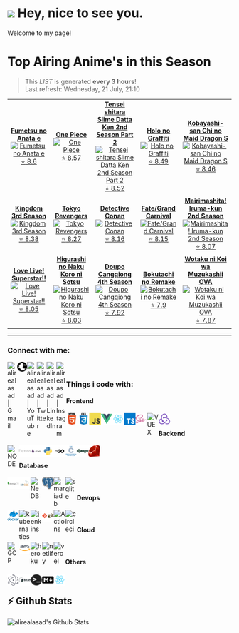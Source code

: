 <h1><img src="https://emojis.slackmojis.com/emojis/images/1531849430/4246/blob-sunglasses.gif?1531849430" width="30"/> Hey, nice to see you.</h1>


<p>Welcome to my page!</p>

# Top Airing Anime's in this Season
> This <i>LIST</i> is generated <b>every 3 hours</b>!</br>Last refresh: Wednesday, 21 July, 21:10<br /></p>

|   |   |   |   |  |
| :---:         |     :---:      |          :---: | :---:         |     :---:      |
|[**Fumetsu no Anata e** ![Fumetsu no Anata e](https:&#x2F;&#x2F;cdn.myanimelist.net&#x2F;images&#x2F;anime&#x2F;1134&#x2F;111757.jpg?s&#x3D;37c3e3cd30e8413095498f6cabcdf4b1)  :star:  8.6 ](https:&#x2F;&#x2F;myanimelist.net&#x2F;anime&#x2F;41025&#x2F;Fumetsu_no_Anata_e) |[**One Piece** ![One Piece](https:&#x2F;&#x2F;cdn.myanimelist.net&#x2F;images&#x2F;anime&#x2F;6&#x2F;73245.jpg?s&#x3D;f792b8c9e28534ae455d06b15e686a14)  :star:  8.57 ](https:&#x2F;&#x2F;myanimelist.net&#x2F;anime&#x2F;21&#x2F;One_Piece) |[**Tensei shitara Slime Datta Ken 2nd Season Part 2** ![Tensei shitara Slime Datta Ken 2nd Season Part 2](https:&#x2F;&#x2F;cdn.myanimelist.net&#x2F;images&#x2F;anime&#x2F;1548&#x2F;116226.jpg?s&#x3D;5d5ba9841212fc0f918a5bffce07110a)  :star:  8.52 ](https:&#x2F;&#x2F;myanimelist.net&#x2F;anime&#x2F;41487&#x2F;Tensei_shitara_Slime_Datta_Ken_2nd_Season_Part_2) |[**Holo no Graffiti** ![Holo no Graffiti](https:&#x2F;&#x2F;cdn.myanimelist.net&#x2F;images&#x2F;anime&#x2F;1259&#x2F;110227.jpg?s&#x3D;08c77f58ab974a8fc36af5e2eac9040a)  :star:  8.49 ](https:&#x2F;&#x2F;myanimelist.net&#x2F;anime&#x2F;44042&#x2F;Holo_no_Graffiti) |[**Kobayashi-san Chi no Maid Dragon S** ![Kobayashi-san Chi no Maid Dragon S](https:&#x2F;&#x2F;cdn.myanimelist.net&#x2F;images&#x2F;anime&#x2F;1252&#x2F;115539.jpg?s&#x3D;5549a01aefb94d1d6a0b76b77092b550)  :star:  8.46 ](https:&#x2F;&#x2F;myanimelist.net&#x2F;anime&#x2F;39247&#x2F;Kobayashi-san_Chi_no_Maid_Dragon_S) |
|[**Kingdom 3rd Season** ![Kingdom 3rd Season](https:&#x2F;&#x2F;cdn.myanimelist.net&#x2F;images&#x2F;anime&#x2F;1443&#x2F;111830.jpg?s&#x3D;a67f547ff56d05b36123d793df962b45)  :star:  8.38 ](https:&#x2F;&#x2F;myanimelist.net&#x2F;anime&#x2F;40682&#x2F;Kingdom_3rd_Season) |[**Tokyo Revengers** ![Tokyo Revengers](https:&#x2F;&#x2F;cdn.myanimelist.net&#x2F;images&#x2F;anime&#x2F;1884&#x2F;114790.jpg?s&#x3D;89b1d457753c92b7c7109e169eed11d6)  :star:  8.27 ](https:&#x2F;&#x2F;myanimelist.net&#x2F;anime&#x2F;42249&#x2F;Tokyo_Revengers) |[**Detective Conan** ![Detective Conan](https:&#x2F;&#x2F;cdn.myanimelist.net&#x2F;images&#x2F;anime&#x2F;7&#x2F;75199.jpg?s&#x3D;529dd40c117676c23a713a83ffc0a87f)  :star:  8.16 ](https:&#x2F;&#x2F;myanimelist.net&#x2F;anime&#x2F;235&#x2F;Detective_Conan) |[**Fate&#x2F;Grand Carnival** ![Fate&#x2F;Grand Carnival](https:&#x2F;&#x2F;cdn.myanimelist.net&#x2F;images&#x2F;anime&#x2F;1063&#x2F;113784.jpg?s&#x3D;fab79880ff253f6eed509f1b54e3a821)  :star:  8.15 ](https:&#x2F;&#x2F;myanimelist.net&#x2F;anime&#x2F;44248&#x2F;Fate_Grand_Carnival) |[**Mairimashita! Iruma-kun 2nd Season** ![Mairimashita! Iruma-kun 2nd Season](https:&#x2F;&#x2F;cdn.myanimelist.net&#x2F;images&#x2F;anime&#x2F;1527&#x2F;113656.jpg?s&#x3D;d48b6493a410e438c17fd8f6f838839b)  :star:  8.07 ](https:&#x2F;&#x2F;myanimelist.net&#x2F;anime&#x2F;41402&#x2F;Mairimashita_Iruma-kun_2nd_Season) |
|[**Love Live! Superstar!!** ![Love Live! Superstar!!](https:&#x2F;&#x2F;cdn.myanimelist.net&#x2F;images&#x2F;anime&#x2F;1758&#x2F;115692.jpg?s&#x3D;9e770e16c19a94575481170f3bc8cc2c)  :star:  8.05 ](https:&#x2F;&#x2F;myanimelist.net&#x2F;anime&#x2F;41169&#x2F;Love_Live_Superstar) |[**Higurashi no Naku Koro ni Sotsu** ![Higurashi no Naku Koro ni Sotsu](https:&#x2F;&#x2F;cdn.myanimelist.net&#x2F;images&#x2F;anime&#x2F;1083&#x2F;115046.jpg?s&#x3D;e07be09f9139ba82b8758a504e160b5a)  :star:  8.03 ](https:&#x2F;&#x2F;myanimelist.net&#x2F;anime&#x2F;48488&#x2F;Higurashi_no_Naku_Koro_ni_Sotsu) |[**Doupo Cangqiong 4th Season** ![Doupo Cangqiong 4th Season](https:&#x2F;&#x2F;cdn.myanimelist.net&#x2F;images&#x2F;anime&#x2F;1887&#x2F;112452.jpg?s&#x3D;51800dd3ea52c82fffabfa4ab02f8e0c)  :star:  7.92 ](https:&#x2F;&#x2F;myanimelist.net&#x2F;anime&#x2F;44412&#x2F;Doupo_Cangqiong_4th_Season) |[**Bokutachi no Remake** ![Bokutachi no Remake](https:&#x2F;&#x2F;cdn.myanimelist.net&#x2F;images&#x2F;anime&#x2F;1737&#x2F;112772.jpg?s&#x3D;198285b1390b797d1a36aeabfd5f4359)  :star:  7.9 ](https:&#x2F;&#x2F;myanimelist.net&#x2F;anime&#x2F;40904&#x2F;Bokutachi_no_Remake) |[**Wotaku ni Koi wa Muzukashii OVA** ![Wotaku ni Koi wa Muzukashii OVA](https:&#x2F;&#x2F;cdn.myanimelist.net&#x2F;images&#x2F;anime&#x2F;1506&#x2F;97024.jpg?s&#x3D;e9c1b5bf6bd82e20d11f7b243f4b8900)  :star:  7.87 ](https:&#x2F;&#x2F;myanimelist.net&#x2F;anime&#x2F;38349&#x2F;Wotaku_ni_Koi_wa_Muzukashii_OVA) |



---
### Connect with me:

[<img align="left" alt="alirealasad | Gmail" width="22px" src="https://cdn.jsdelivr.net/npm/simple-icons@v3/icons/gmail.svg" />][email]
[<img align="left" alt="asadali.netlify.app" width="22px" src="https://raw.githubusercontent.com/iconic/open-iconic/master/svg/globe.svg" />][website]
[<img align="left" alt="alirealasad | YouTube" width="22px" src="https://cdn.jsdelivr.net/npm/simple-icons@v3/icons/youtube.svg" />][youtube]
[<img align="left" alt="alirealasad | Twitter" width="22px" src="https://cdn.jsdelivr.net/npm/simple-icons@v3/icons/twitter.svg" />][twitter]
[<img align="left" alt="alirealasad | LinkedIn" width="22px" src="https://cdn.jsdelivr.net/npm/simple-icons@v3/icons/linkedin.svg" />][linkedin]
[<img align="left" alt="alirealasad | Instagram" width="22px" src="https://cdn.jsdelivr.net/npm/simple-icons@v3/icons/instagram.svg" />][instagram]

<br />

### Things i code with:
#### Frontend

[<img align="left" alt="HTML5" width="26px" src="https://raw.githubusercontent.com/github/explore/80688e429a7d4ef2fca1e82350fe8e3517d3494d/topics/html/html.png" />][htmlplaylist]
[<img align="left" alt="CSS3" width="26px" src="https://raw.githubusercontent.com/github/explore/80688e429a7d4ef2fca1e82350fe8e3517d3494d/topics/css/css.png" />][cssplaylist]
[<img align="left" alt="Javascript" width="26px" src="https://raw.githubusercontent.com/github/explore/80688e429a7d4ef2fca1e82350fe8e3517d3494d/topics/javascript/javascript.png" />][jsplaylist]
[<img align="left" alt="VUE" width="26px" src="https://raw.githubusercontent.com/github/explore/80688e429a7d4ef2fca1e82350fe8e3517d3494d/topics/vue/vue.png" />](https://vuejs.org/)
[<img align="left" alt="REACT" width="26px" src="https://raw.githubusercontent.com/github/explore/80688e429a7d4ef2fca1e82350fe8e3517d3494d/topics/react/react.png" />](https://reactjs.org/)
[<img align="left" alt="typescript" width="26px" src="https://raw.githubusercontent.com/github/explore/80688e429a7d4ef2fca1e82350fe8e3517d3494d/topics/typescript/typescript.png" />](https://www.typescriptlang.org/)
[<img align="left" alt="SCSS" width="26px" src="https://raw.githubusercontent.com/github/explore/80688e429a7d4ef2fca1e82350fe8e3517d3494d/topics/sass/sass.png" />](https://sass-lang.com/)
[<img align="left" alt="VUEX" width="26px" src="https://user-images.githubusercontent.com/7110136/29002857-9e802f08-7ab4-11e7-9c31-604b5d0d0c19.png" />](https://vuex.vuejs.org/)
[<img align="left" alt="REDUX" width="26px" src="https://raw.githubusercontent.com/github/explore/80688e429a7d4ef2fca1e82350fe8e3517d3494d/topics/redux/redux.png" />](https://redux.js.org/)
<br />

#### Backend

[<img align="left" alt="NODE" width="26px" src="https://avatars3.githubusercontent.com/u/9950313?s=200&v=4" />](https://nodejs.org/en/)
[<img align="left" alt="express" width="26px" src="https://raw.githubusercontent.com/github/explore/80688e429a7d4ef2fca1e82350fe8e3517d3494d/topics/express/express.png" />](https://www.express.com/)
[<img align="left" alt="elixir" width="26px" src="https://raw.githubusercontent.com/github/explore/d106aa3f6fa091ab80ab5c8cf0d931baff3caaea/topics/elixir/elixir.png" />](https://elixir-lang.org/getting-started/introduction.html)
[<img align="left" alt="python" width="26px" src="https://raw.githubusercontent.com/github/explore/80688e429a7d4ef2fca1e82350fe8e3517d3494d/topics/python/python.png" />](https://www.python.org/)
[<img align="left" alt="GO" width="26px" src="https://raw.githubusercontent.com/github/explore/80688e429a7d4ef2fca1e82350fe8e3517d3494d/topics/go/go.png" />](https://golang.org/)
[<img align="left" alt="C" width="26px" src="https://raw.githubusercontent.com/github/explore/80688e429a7d4ef2fca1e82350fe8e3517d3494d/topics/c/c.png" />](https://www.cprogramming.com/)
[<img align="left" alt="django" width="26px" src="https://raw.githubusercontent.com/github/explore/80688e429a7d4ef2fca1e82350fe8e3517d3494d/topics/django/django.png" />](https://www.djangoproject.com/)
[<img align="left" alt="ruby" width="26px" src="https://raw.githubusercontent.com/github/explore/80688e429a7d4ef2fca1e82350fe8e3517d3494d/topics/ruby/ruby.png" />](https://www.ruby-lang.org/en/)
<br />

#### Database

[<img align="left" alt="mongodb" width="26px" src="https://raw.githubusercontent.com/github/explore/80688e429a7d4ef2fca1e82350fe8e3517d3494d/topics/mongodb/mongodb.png" />](https://www.mongodb.com/)
[<img align="left" alt="mysql" width="26px" src="https://raw.githubusercontent.com/github/explore/80688e429a7d4ef2fca1e82350fe8e3517d3494d/topics/mysql/mysql.png" />](https://www.mysql.com/)
[<img align="left" alt="NeDB" width="26px" src="https://camo.githubusercontent.com/bed5a99a9fe4e543269919d65aea0910cc73ccad/687474703a2f2f692e696d6775722e636f6d2f394f31784846622e706e67" />](https://dbdb.io/db/nedb)
[<img align="left" alt="postgresql" width="26px" src="https://raw.githubusercontent.com/github/explore/80688e429a7d4ef2fca1e82350fe8e3517d3494d/topics/postgresql/postgresql.png" />](https://www.postgresql.org/)
[<img align="left" alt="mariadb" width="26px" src="https://avatars0.githubusercontent.com/u/4739304?s=200&v=4" />](https://mariadb.org/)
[<img align="left" alt="sqlite" width="26px" src="https://www.sqlite.org/images/sqlite370_banner.gif" />](https://www.sqlite.org/index.html)
<br />

#### Devops

[<img align="left" alt="docker" width="26px" src="https://raw.githubusercontent.com/github/explore/80688e429a7d4ef2fca1e82350fe8e3517d3494d/topics/docker/docker.png" />](https://www.docker.com/)
[<img align="left" alt="kubernaties" width="26px" src="https://avatars3.githubusercontent.com/u/13629408?s=200&v=4" />](https://kubernetes.io/)
[<img align="left" alt="jenkins" width="26px" src="https://jenkins.io/sites/default/files/jenkins_logo.png" />](https://www.jenkins.io/)
[<img align="left" alt="git" width="26px" src="https://raw.githubusercontent.com/github/explore/80688e429a7d4ef2fca1e82350fe8e3517d3494d/topics/git/git.png" />][gitplaylist]
[<img align="left" alt="Actions" width="26px" src="https://avatars0.githubusercontent.com/u/44036562?s=200&v=4" />](https://github.com/features/actions)
[<img align="left" alt="circleci" width="26px" src="https://avatars2.githubusercontent.com/u/1231870?s=200&v=4" />](https://circleci.com/)
<br />

#### Cloud

[<img align="left" alt="GCP" width="26px" src="https://avatars0.githubusercontent.com/u/2810941?s=200&v=4" />](https://cloud.google.com/)
[<img align="left" alt="AWS" width="26px" src="https://raw.githubusercontent.com/github/explore/fbceb94436312b6dacde68d122a5b9c7d11f9524/topics/aws/aws.png" />](https://aws.amazon.com/)
[<img align="left" alt="heroku" width="26px" src="https://avatars3.githubusercontent.com/u/23211?s=200&v=4" />](http://www.heroku.com/)
[<img align="left" alt="netlify" width="26px" src="https://avatars0.githubusercontent.com/u/7892489?s=200&v=4" />](https://www.netlify.com/)
[<img align="left" alt="vercel" width="26px" src="https://avatars1.githubusercontent.com/u/14985020?s=200&v=4" />](https://vercel.com/)
<br />

#### Others

[<img align="left" alt="electron" width="26px" src="https://raw.githubusercontent.com/github/explore/80688e429a7d4ef2fca1e82350fe8e3517d3494d/topics/electron/electron.png" />](https://www.electronjs.org/)
[<img align="left" alt="bash" width="26px" src="https://raw.githubusercontent.com/github/explore/80688e429a7d4ef2fca1e82350fe8e3517d3494d/topics/bash/bash.png" />](https://www.youtube.com/channel/UC39bf-FZ8f4Om1TJKYY9klQ?view_as=subscriber)
[<img align="left" alt="terminal" width="26px" src="https://raw.githubusercontent.com/github/explore/80688e429a7d4ef2fca1e82350fe8e3517d3494d/topics/terminal/terminal.png" />](https://www.youtube.com/channel/UC39bf-FZ8f4Om1TJKYY9klQ?view_as=subscriber)
[<img align="left" alt="markdown" width="26px" src="https://raw.githubusercontent.com/github/explore/80688e429a7d4ef2fca1e82350fe8e3517d3494d/topics/markdown/markdown.png" />](https://www.youtube.com/channel/UC39bf-FZ8f4Om1TJKYY9klQ?view_as=subscriber)
[<img align="left" alt="react-native" width="26px" src="https://raw.githubusercontent.com/github/explore/80688e429a7d4ef2fca1e82350fe8e3517d3494d/topics/react-native/react-native.png" />](https://reactnative.dev/)
<br />

## :zap: Github Stats
<img align="left" alt="alirealasad's Github Stats" src="https://github-readme-stats.codestackr.vercel.app/api?username=alirealasad&show_icons=true&hide_border=true" />

[email]: mailto:alirealasad@gmail.com
[website]: https://asadali.netlify.app/
[twitter]: https://twitter.com/alirealasad
[youtube]: https://youtube.com/codingwithasad
[instagram]: https://instagram.com/alirealasad
[linkedin]: https://linkedin.com/in/alirealasad
[htmlplaylist]: https://www.youtube.com/watch?v=aXIvcQZnR54&list=PL1QSoy44luSTuHIj1BkuMDM8Q2Wdn7Suh
[cssplaylist]: https://www.youtube.com/watch?v=N9E62IZUozc&list=PL1QSoy44luSSuWfX_ythMGGBag-WtgDFc
[jsplaylist]: https://www.youtube.com/watch?v=JOj8tmvMnDU&list=PL1QSoy44luSRsNLpOX_jiERHTvyDGnMud
[gitplaylist]: https://www.youtube.com/watch?v=YErjziccNg4&list=PL1QSoy44luST0ZQxRwq98e0y4mMw3mr6C
